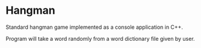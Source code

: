 # Hangman
Standard hangman game implemented as a console application in C++.
  
  
Program will take a word randomly from a word dictionary file given by user.
